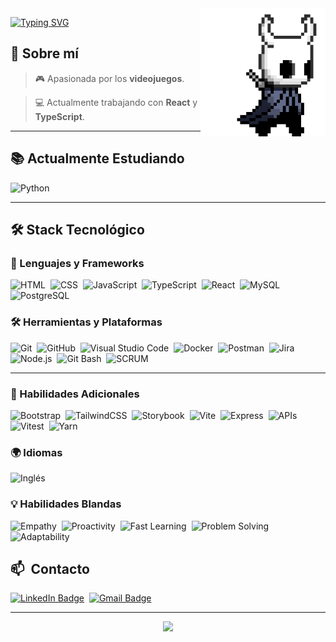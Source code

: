 <img align="right" src="https://raw.githubusercontent.com/TanZng/TanZng/master/assets/hollor_knight3.gif" width="200"/>

 [![Typing SVG](https://readme-typing-svg.herokuapp.com?duration=6500&color=777777&background=00000000&width=500&height=120&lines=++Hola!+soy+Ricardina+Zabala)](https://git.io/typing-svg)

## 🧭 Sobre mí

> 🎮 Apasionada por los **videojuegos**.

> 💻 Actualmente trabajando con **React** y **TypeScript**.

---

## 📚 Actualmente Estudiando

![Python](https://img.shields.io/badge/-Python-0D1117?style=flat&logo=python)&nbsp;

---

## 🛠️ Stack Tecnológico

### 🚀 Lenguajes y Frameworks

![HTML](https://img.shields.io/badge/-HTML-0D1117?style=flat&logo=HTML5)&nbsp;
![CSS](https://img.shields.io/badge/-CSS-0D1117?style=flat&logo=CSS3&logoColor=1572B6)&nbsp;
![JavaScript](https://img.shields.io/badge/-JavaScript-0D1117?style=flat&logo=javascript)&nbsp;
![TypeScript](https://img.shields.io/badge/-TypeScript-0D1117?style=flat&logo=typescript)&nbsp;
![React](https://img.shields.io/badge/-React-0D1117?style=flat&logo=react)&nbsp;
![MySQL](https://img.shields.io/badge/-MySQL-0D1117?style=flat&logo=mysql)&nbsp;
![PostgreSQL](https://img.shields.io/badge/-PostgreSQL-0D1117?style=flat&logo=postgresql)&nbsp;

### 🛠 Herramientas y Plataformas

![Git](https://img.shields.io/badge/-Git-0D1117?style=flat&logo=git)&nbsp;
![GitHub](https://img.shields.io/badge/-GitHub-0D1117?style=flat&logo=github)&nbsp;
![Visual Studio Code](https://img.shields.io/badge/-VS%20Code-0D1117?style=flat&logo=visual-studio-code&logoColor=007ACC)&nbsp;
![Docker](https://img.shields.io/badge/-Docker-0D1117?style=flat&logo=docker)&nbsp;
![Postman](https://img.shields.io/badge/-Postman-0D1117?style=flat&logo=postman)&nbsp;
![Jira](https://img.shields.io/badge/-Jira-0D1117?style=flat&logo=jira)&nbsp;
![Node.js](https://img.shields.io/badge/-Node.js-0D1117?style=flat&logo=node.js)&nbsp;
![Git Bash](https://img.shields.io/badge/-Git%20Bash-0D1117?style=flat&logo=git)&nbsp;
![SCRUM](https://img.shields.io/badge/-SCRUM-0D1117?style=flat&logo=scrumalliance)&nbsp;

---

### 📌 Habilidades Adicionales

![Bootstrap](https://img.shields.io/badge/-Bootstrap-0D1117?style=flat&logo=bootstrap)&nbsp;
![TailwindCSS](https://img.shields.io/badge/-TailwindCSS-0D1117?style=flat&logo=tailwind-css)&nbsp;
![Storybook](https://img.shields.io/badge/-Storybook-0D1117?style=flat&logo=storybook)&nbsp;
![Vite](https://img.shields.io/badge/-Vite-0D1117?style=flat&logo=vite)&nbsp;
![Express](https://img.shields.io/badge/-Express-0D1117?style=flat&logo=express)&nbsp;
![APIs](https://img.shields.io/badge/-APIs-0D1117?style=flat&logo=api)&nbsp;
![Vitest](https://img.shields.io/badge/-Vitest-0D1117?style=flat&logo=vitest)&nbsp;
![Yarn](https://img.shields.io/badge/-Yarn-0D1117?style=flat&logo=yarn)&nbsp;

### 🌍 Idiomas

![Inglés](https://img.shields.io/badge/-Inglés%20(Básico)-0D1117?style=flat&logo=google-translate)&nbsp;

### 💡 Habilidades Blandas

![Empathy](https://img.shields.io/badge/-Empathy-0D1117?style=flat)&nbsp;
![Proactivity](https://img.shields.io/badge/-Proactivity-0D1117?style=flat)&nbsp;
![Fast Learning](https://img.shields.io/badge/-Fast%20Learning-0D1117?style=flat)&nbsp;
![Problem Solving](https://img.shields.io/badge/-Problem%20Solving-0D1117?style=flat)&nbsp;
![Adaptability](https://img.shields.io/badge/-Adaptability-0D1117?style=flat)&nbsp;

<div>

  ## 📫 &nbsp;Contacto

  <!-- [![Portfolio Badge](https://img.shields.io/badge/-Portifolio-blueviolet?style=flat-square&logo=Portfolio&logoColor=white)](https://pepyn0.github.io/)&nbsp; -->
  [![LinkedIn Badge](https://img.shields.io/badge/-Ricardina_Zabala-blue?style=flat-square&logo=Linkedin&logoColor=white&link=https://www.linkedin.com/in/ricardina-zabala/)](https://www.linkedin.com/in/ricardina-zabala/)&nbsp;
  [![Gmail Badge](https://img.shields.io/badge/-ricazabala04@gmail.com-red?style=flat-square&logo=Gmail&logoColor=white)](mailto:ricazabala04@gmail.com)&nbsp;

</div>

---

<p align="center">
  <img src="https://profile-counter.glitch.me/{ricardina-zabala}/count.svg" />
</p>
